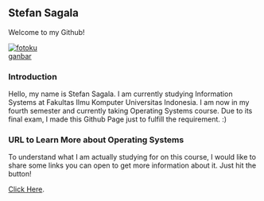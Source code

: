 ## Stefan Sagala

Welcome to my Github!

<a href="https://ibb.co/fYgmsrd"><img src="https://i.ibb.co/pv7CS4j/fotoku.jpg" alt="fotoku" border="0"></a><br /><a target='_blank' href='https://id.imgbb.com/'>ganbar</a><br />

### Introduction

Hello, my name is Stefan Sagala. I am currently studying Information Systems at Fakultas Ilmu Komputer Universitas Indonesia. I am now in my fourth semester and currently taking Operating Systems course. Due to its final exam, I made this Github Page just to fulfill the requirement. :)


### URL to Learn More about Operating Systems
To understand what I am actually studying for on this course, I would like to share some links you can open to get more information about it. Just hit the button!

[Click Here](https://github.com/stefansagala/os201/URLs). 

